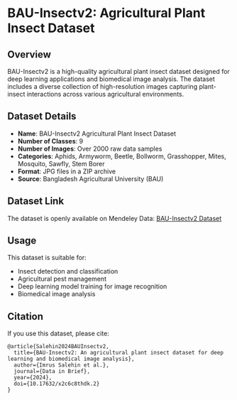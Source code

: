 # BAU-Insectv2: Agricultural Plant Insect Dataset

## Overview
BAU-Insectv2 is a high-quality agricultural plant insect dataset designed for deep learning applications and biomedical image analysis. The dataset includes a diverse collection of high-resolution images capturing plant-insect interactions across various agricultural environments.

## Dataset Details
- **Name**: BAU-Insectv2 Agricultural Plant Insect Dataset
- **Number of Classes**: 9
- **Number of Images**: Over 2000 raw data samples
- **Categories**: Aphids, Armyworm, Beetle, Bollworm, Grasshopper, Mites, Mosquito, Sawfly, Stem Borer
- **Format**: JPG files in a ZIP archive
- **Source**: Bangladesh Agricultural University (BAU)

## Dataset Link
The dataset is openly available on Mendeley Data:
[BAU-Insectv2 Dataset](https://data.mendeley.com/datasets/x2c6c8thdk/2)

## Usage
This dataset is suitable for:
- Insect detection and classification
- Agricultural pest management
- Deep learning model training for image recognition
- Biomedical image analysis

## Citation
If you use this dataset, please cite:
```
@article{Salehin2024BAUInsectv2,
  title={BAU-Insectv2: An agricultural plant insect dataset for deep learning and biomedical image analysis},
  author={Imrus Salehin et al.},
  journal={Data in Brief},
  year={2024},
  doi={10.17632/x2c6c8thdk.2}
}
```
